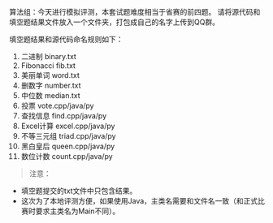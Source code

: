 算法组：今天进行模拟评测，本套试题难度相当于省赛的前四题。
请将源代码和填空题结果文件放入一个文件夹，打包成自己的名字上传到QQ群。

填空题结果和源代码命名规则如下：
1. 二进制        binary.txt 
1. Fibonacci    fib.txt 
1. 美丽单词    word.txt 
1. 删数字        number.txt 
1. 中位数        median.txt 
1. 投票        vote.cpp/java/py 
1. 查找信息    find.cpp/java/py 
1. Excel计算    excel.cpp/java/py 
1. 不等三元组    triad.cpp/java/py 
1. 黑白皇后    queen.cpp/java/py 
1. 数位计数    count.cpp/java/py 

> 注意：
* 填空题提交的txt文件中只包含结果。 
* 这次为了本地评测方便，如果使用Java，主类名需要和文件名一致（和正式比赛时要求主类名为Main不同）。